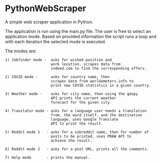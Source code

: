 # PythonWebScraper
A simple web scraper application in Python.

The application is run using the main.py file. The user is free to select an application mode. Based on provided information the script runs a loop
and with each iteration the selected mode is executed.

The modes are:
```
1) Jobfinder mode -  asks for wished position and 
                     work location, scrapes data from 
                     indeed.com to find the corresponding offers.
                     
2) COVID mode -      asks for country name, then 
                     scrapes data from worldometers.info to
                     print new COVID statistics in a given country.
                     
3) Weather mode -    asks for city name, then using the geopy 
                     API prints the current weather 
                     forecast for the given city.
                     
4) Translator mode - asks for a language user needs a translation 
                     from, the word itself, and the destination 
                     language, uses Google Translate 
                     API to print the result.
                     
5) Reddit mode 1   - asks for a subreddit name, then for number of 
                     posts to be printed, uses PRAW API to 
                     achieve the result.
                     
6) Reddit mode 2   - asks for a post URL, prints all the comments.

7) Help mode       - prints the manual.
```
